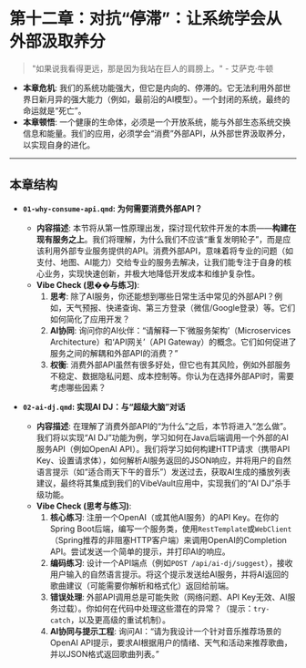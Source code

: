 # 第十二章：对抗“停滞”：让系统学会从外部汲取养分

> "如果说我看得更远，那是因为我站在巨人的肩膀上。" - 艾萨克·牛顿

*   **本章危机**: 我们的系统功能强大，但它是内向的、停滞的。它无法利用外部世界日新月异的强大能力（例如，最前沿的AI模型）。一个封闭的系统，最终的命运就是“死亡”。
*   **本章顿悟**: 一个健康的生命体，必须是一个开放系统，能与外部生态系统交换信息和能量。我们的应用，必须学会“消费”外部API，从外部世界汲取养分，以实现自身的进化。

---
## 本章结构

*   **`01-why-consume-api.qmd`: 为何需要消费外部API？**
    *   **内容描述**: 本节将从第一性原理出发，探讨现代软件开发的本质——**构建在现有服务之上**。我们将理解，为什么我们不应该“重复发明轮子”，而是应该利用外部专业服务提供的API。消费外部API，意味着将专业的问题（如支付、地图、AI能力）交给专业的服务去解决，让我们能专注于自身的核心业务，实现快速创新，并极大地降低开发成本和维护复杂性。
    *   **Vibe Check (思��与练习)**:
        1.  **思考**: 除了AI服务，你还能想到哪些日常生活中常见的外部API？例如，天气预报、快递查询、第三方登录（微信/Google登录）等。它们如何简化了应用开发？
        2.  **AI协同**: 询问你的AI伙伴：“请解释一下‘微服务架构’（Microservices Architecture）和‘API网关’（API Gateway）的概念。它们如何促进了服务之间的解耦和外部API的消费？”
        3.  **权衡**: 消费外部API虽然有很多好处，但它也有其风险，例如外部服务不稳定、数据隐私问题、成本控制等。你认为在选择外部API时，需要考虑哪些因素？

*   **`02-ai-dj.qmd`: 实现AI DJ：与“超级大脑”对话**
    *   **内容描述**: 在理解了消费外部API的“为什么”之后，本节将进入“怎么做”。我们将以实现“AI DJ”功能为例，学习如何在Java后端调用一个外部的AI服务API（例如OpenAI API）。我们将学习如何构建HTTP请求（携带API Key、设置请求体），如何解析AI服务返回的JSON响应，并将用户的自然语言提示（如“适合雨天下午的音乐”）发送过去，获取AI生成的播放列表建议，最终将其集成到我们的VibeVault应用中，实现我们的“AI DJ”杀手级功能。
    *   **Vibe Check (思考与练习)**:
        1.  **核心练习**: 注册一个OpenAI（或其他AI服务）的API Key。在你的Spring Boot后端，编写一个服务类，使用`RestTemplate`或`WebClient`（Spring推荐的非阻塞HTTP客户端）来调用OpenAI的Completion API。尝试发送一个简单的提示，并打印AI的响应。
        2.  **编码练习**: 设计一个API端点（例如`POST /api/ai-dj/suggest`），接收用户输入的自然语言提示。将这个提示发送给AI服务，并将AI返回的歌曲建议（可能需要你解析和格式化）返回给前端。
        3.  **错误处理**: 外部API调用总是可能失败（网络问题、API Key无效、AI服务过载）。你如何在代码中处理这些潜在的异常？（提示：`try-catch`，以及更高级的重试机制）。
        4.  **AI协同与提示工程**: 询问AI：“请为我设计一个针对音乐推荐场景的OpenAI API提示，要求AI根据用户的情绪、天气和活动来推荐歌曲，并以JSON格式返回歌曲列表。”
